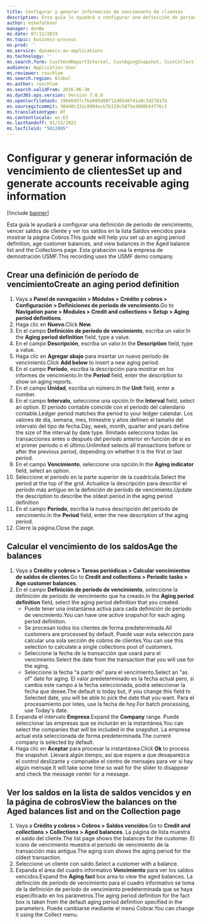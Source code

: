 ```yaml
---
title: Configurar y generar información de vencimiento de clientes
description: Esta guía le ayudará a configurar una definición de período de vencimiento, vencer saldos de cliente y ver los saldos en la lista Saldos vencidos para mostrar la página Cobros.
author: mikefalkner
manager: AnnBe
ms.date: 07/11/2019
ms.topic: business-process
ms.prod: ''
ms.service: dynamics-ax-applications
ms.technology: ''
ms.search.form: CustVendReportInterval, CustAgingSnapshot, CustCollectionsPoolsListPage, CustCollections
audience: Application User
ms.reviewer: roschlom
ms.search.region: Global
ms.author: roschlom
ms.search.validFrom: 2016-06-30
ms.dyn365.ops.version: Version 7.0.0
ms.openlocfilehash: 19b60d5fcfba995d08f12d0548f41a0c3d2781fb
ms.sourcegitcommit: 38d40c331c8894acb7b119c5073e3088b54776c1
ms.translationtype: HT
ms.contentlocale: es-ES
ms.lasthandoff: 01/15/2021
ms.locfileid: "5012095"
---
```

# <a name="set-up-and-generate-accounts-receivable-aging-information"></a><span data-ttu-id="b8165-103">Configurar y generar información de vencimiento de clientes</span><span class="sxs-lookup"><span data-stu-id="b8165-103">Set up and generate accounts receivable aging information</span></span>

[!include [banner](../../includes/banner.md)]

<span data-ttu-id="b8165-104">Esta guía le ayudará a configurar una definición de período de vencimiento, vencer saldos de cliente y ver los saldos en la lista Saldos vencidos para mostrar la página Cobros.</span><span class="sxs-lookup"><span data-stu-id="b8165-104">This guide will help you set up an aging period definition, age customer balances, and view balances in the Aged balance list and the Collections page.</span></span> <span data-ttu-id="b8165-105">Esta grabación usa la empresa de demostración USMF.</span><span class="sxs-lookup"><span data-stu-id="b8165-105">This recording uses the USMF demo company.</span></span>


## <a name="create-an-aging-period-definition"></a><span data-ttu-id="b8165-106">Crear una definición de período de vencimiento</span><span class="sxs-lookup"><span data-stu-id="b8165-106">Create an aging period definition</span></span>
1. <span data-ttu-id="b8165-107">Vaya a **Panel de navegación > Módulos > Crédito y cobros > Configuración > Definiciones de período de vencimiento**.</span><span class="sxs-lookup"><span data-stu-id="b8165-107">Go to **Navigation pane > Modules > Credit and collections > Setup > Aging period definitions**.</span></span>
2. <span data-ttu-id="b8165-108">Haga clic en **Nuevo**.</span><span class="sxs-lookup"><span data-stu-id="b8165-108">Click **New**.</span></span>
3. <span data-ttu-id="b8165-109">En el campo **Definición de período de vencimiento**, escriba un valor.</span><span class="sxs-lookup"><span data-stu-id="b8165-109">In the **Aging period definition** field, type a value.</span></span>
4. <span data-ttu-id="b8165-110">En el campo **Descripción**, escriba un valor.</span><span class="sxs-lookup"><span data-stu-id="b8165-110">In the **Description** field, type a value.</span></span>
5. <span data-ttu-id="b8165-111">Haga clic en **Agregar abajo** para insertar un nuevo período de vencimiento.</span><span class="sxs-lookup"><span data-stu-id="b8165-111">Click **Add below** to insert a new aging period.</span></span>
6. <span data-ttu-id="b8165-112">En el campo **Período**, escriba la descripción para mostrar en los informes de vencimiento.</span><span class="sxs-lookup"><span data-stu-id="b8165-112">In the **Period** field, enter the description to show on aging reports.</span></span>
7. <span data-ttu-id="b8165-113">En el campo **Unidad**, escriba un número.</span><span class="sxs-lookup"><span data-stu-id="b8165-113">In the **Unit** field, enter a number.</span></span>
8. <span data-ttu-id="b8165-114">En el campo **Intervalo**, seleccione una opción.</span><span class="sxs-lookup"><span data-stu-id="b8165-114">In the **Interval** field, select an option.</span></span> <span data-ttu-id="b8165-115">El período contable coincide con el período del calendario contable.</span><span class="sxs-lookup"><span data-stu-id="b8165-115">Ledger period matches the period to your ledger calendar.</span></span> <span data-ttu-id="b8165-116">Los valores de día, semana, mes, trimestre y años definen el tamaño del intervalo del tipo de fecha.</span><span class="sxs-lookup"><span data-stu-id="b8165-116">Day, week, month, quarter and years define the size of the interval by date type.</span></span> <span data-ttu-id="b8165-117">Ilimitado selecciona todas las transacciones antes o después del período anterior en función de si es el primer período o el último.</span><span class="sxs-lookup"><span data-stu-id="b8165-117">Unlimited selects all transactions before or after the previous period, depending on whether it is the first or last period.</span></span>  
9. <span data-ttu-id="b8165-118">En el campo **Vencimiento**, seleccione una opción.</span><span class="sxs-lookup"><span data-stu-id="b8165-118">In the **Aging indicator** field, select an option.</span></span>
10. <span data-ttu-id="b8165-119">Seleccione el período en la parte superior de la cuadrícula.</span><span class="sxs-lookup"><span data-stu-id="b8165-119">Select the period at the top of the grid.</span></span> <span data-ttu-id="b8165-120">Actualice la descripción para describir el período más antiguo en la definición de período de vencimiento.</span><span class="sxs-lookup"><span data-stu-id="b8165-120">Update the description to describe the oldest period in the aging period definition</span></span>
11. <span data-ttu-id="b8165-121">En el campo **Período**, escriba la nueva descripción del período de vencimiento.</span><span class="sxs-lookup"><span data-stu-id="b8165-121">In the **Period** field, enter the new description of the aging period.</span></span>
12. <span data-ttu-id="b8165-122">Cierre la página.</span><span class="sxs-lookup"><span data-stu-id="b8165-122">Close the page.</span></span>

## <a name="age-the-balances"></a><span data-ttu-id="b8165-123">Calcular el vencimiento de los saldos</span><span class="sxs-lookup"><span data-stu-id="b8165-123">Age the balances</span></span>
1. <span data-ttu-id="b8165-124">Vaya a **Crédito y cobros > Tareas periódicas > Calcular vencimientos de saldos de clientes**.</span><span class="sxs-lookup"><span data-stu-id="b8165-124">Go to **Credit and collections > Periodic tasks > Age customer balances**.</span></span>
2. <span data-ttu-id="b8165-125">En el campo **Definición de período de vencimiento**, seleccione la definición de período de vencimiento que ha creado.</span><span class="sxs-lookup"><span data-stu-id="b8165-125">In the **Aging period definition** field, select the aging period definition that you created.</span></span>
    + <span data-ttu-id="b8165-126">Puede tener una instantánea activa para cada definición de período de vencimiento.</span><span class="sxs-lookup"><span data-stu-id="b8165-126">You can have one active snapshot for each aging period definition.</span></span>  
    + <span data-ttu-id="b8165-127">Se procesan todos los clientes de forma predeterminada.</span><span class="sxs-lookup"><span data-stu-id="b8165-127">All customers are processed by default.</span></span> <span data-ttu-id="b8165-128">Puede usar esta selección para calcular una sola sección de cobros de clientes.</span><span class="sxs-lookup"><span data-stu-id="b8165-128">You can use this selection to calculate a single collections pool of customers.</span></span>  
    + <span data-ttu-id="b8165-129">Seleccione la fecha de la transacción que usará para el vencimiento.</span><span class="sxs-lookup"><span data-stu-id="b8165-129">Select the date from the transaction that you will use for the aging.</span></span>  
    + <span data-ttu-id="b8165-130">Seleccione la fecha “a partir de” para el vencimiento.</span><span class="sxs-lookup"><span data-stu-id="b8165-130">Select an "as of" date for aging.</span></span> <span data-ttu-id="b8165-131">El valor predeterminado es la fecha actual pero, si cambia este campo a la fecha seleccionada, podrá seleccionar la fecha que desee.</span><span class="sxs-lookup"><span data-stu-id="b8165-131">The default is today but, if you change this field to Selected date, you will be able to pick the date that you want.</span></span> <span data-ttu-id="b8165-132">Para el procesamiento por lotes, use la fecha de hoy.</span><span class="sxs-lookup"><span data-stu-id="b8165-132">For batch processing, use Today's date.</span></span>  
3. <span data-ttu-id="b8165-133">Expanda el intervalo **Empresa**.</span><span class="sxs-lookup"><span data-stu-id="b8165-133">Expand the **Company** range.</span></span> <span data-ttu-id="b8165-134">Puede seleccionar las empresas que se incluirán en la instantánea.</span><span class="sxs-lookup"><span data-stu-id="b8165-134">You can select the companies that will be included in the snapshot.</span></span> <span data-ttu-id="b8165-135">La empresa actual está seleccionada de forma predeterminada.</span><span class="sxs-lookup"><span data-stu-id="b8165-135">The current company is selected by default.</span></span>
4. <span data-ttu-id="b8165-136">Haga clic en **Aceptar** para procesar la instantánea.</span><span class="sxs-lookup"><span data-stu-id="b8165-136">Click **Ok** to process the snapshot.</span></span> <span data-ttu-id="b8165-137">Llevará algún tiempo, así que espere a que desaparezca el control deslizante y compruebe el centro de mensajes para ver si hay algún mensaje.</span><span class="sxs-lookup"><span data-stu-id="b8165-137">It will take some time so wait for the slider to disappear and check the message center for a message.</span></span>

## <a name="view-the-balances-on-the-aged-balances-list-and-on-the-collection-page"></a><span data-ttu-id="b8165-138">Ver los saldos en la lista de saldos vencidos y en la página de cobros</span><span class="sxs-lookup"><span data-stu-id="b8165-138">View the balances on the Aged balances list and on the Collection page</span></span>
1. <span data-ttu-id="b8165-139">Vaya a **Crédito y cobros > Cobros > Saldos vencidos**.</span><span class="sxs-lookup"><span data-stu-id="b8165-139">Go to **Credit and collections > Collections > Aged balances**.</span></span> <span data-ttu-id="b8165-140">La página de lista muestra el saldo del cliente.</span><span class="sxs-lookup"><span data-stu-id="b8165-140">The list page shows the balances for the customer.</span></span> <span data-ttu-id="b8165-141">El icono de vencimiento muestra el período de vencimiento de la transacción más antigua.</span><span class="sxs-lookup"><span data-stu-id="b8165-141">The aging icon shows the aging period for the oldest transaction.</span></span>  
2. <span data-ttu-id="b8165-142">Seleccione un cliente con saldo.</span><span class="sxs-lookup"><span data-stu-id="b8165-142">Select a customer with a balance.</span></span>
3. <span data-ttu-id="b8165-143">Expanda el área del cuadro informativo **Vencimiento** para ver los saldos vencidos.</span><span class="sxs-lookup"><span data-stu-id="b8165-143">Expand the **Aging fact** box area to view the aged balances.</span></span> <span data-ttu-id="b8165-144">La definición de período de vencimiento para el cuadro informativo se toma de la definición de período de vencimiento predeterminada que se haya especificado en los parámetros.</span><span class="sxs-lookup"><span data-stu-id="b8165-144">The aging period definition for the fact box is taken from the default aging period definition specified in the parameters.</span></span> <span data-ttu-id="b8165-145">Puede cambiarse mediante el menú Cobrar.</span><span class="sxs-lookup"><span data-stu-id="b8165-145">You can change it using the Collect menu.</span></span>  


